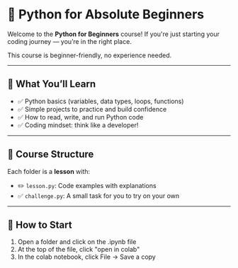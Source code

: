# 🐍 Python for Absolute Beginners

Welcome to the **Python for Beginners** course! If you're just starting your coding journey — you’re in the right place.

This course is beginner-friendly, no experience needed.

---

## 🎯 What You’ll Learn

- ✅ Python basics (variables, data types, loops, functions)
- ✅ Simple projects to practice and build confidence
- ✅ How to read, write, and run Python code
- ✅ Coding mindset: think like a developer!

---

## 📂 Course Structure

Each folder is a **lesson** with:
- ✏️ `lesson.py`: Code examples with explanations
- ✅ `challenge.py`: A small task for you to try on your own

---

## 🚀 How to Start

1. Open a folder and click on the .ipynb file
2. At the top of the file, click "open in colab"
3. In the colab notebook, click File -> Save a copy
